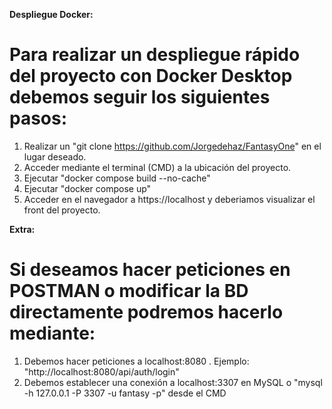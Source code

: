 **Despliegue Docker:**

# Para realizar un despliegue rápido del proyecto con Docker Desktop debemos seguir los siguientes pasos: 

1. Realizar un "git clone https://github.com/Jorgedehaz/FantasyOne" en el lugar deseado.
2. Acceder mediante el terminal (CMD) a la ubicación del proyecto.
3. Ejecutar "docker compose build --no-cache" 
4. Ejecutar "docker compose up"
5. Acceder en el navegador a https://localhost y deberiamos visualizar el front del proyecto.

**Extra:**

# Si deseamos hacer peticiones en POSTMAN o modificar la BD directamente podremos hacerlo mediante:

1. Debemos hacer peticiones a localhost:8080 . Ejemplo: "http://localhost:8080/api/auth/login"
2. Debemos establecer una conexión a localhost:3307 en MySQL o "mysql -h 127.0.0.1 -P 3307 -u fantasy -p" desde el CMD

